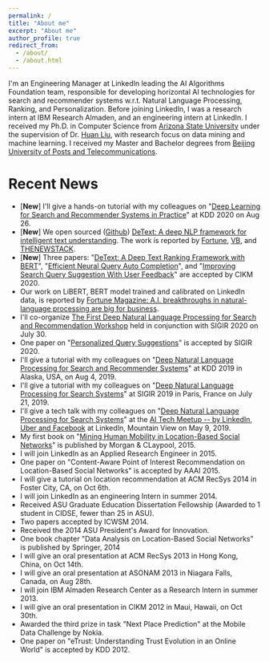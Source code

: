 ```yaml
---
permalink: /
title: "About me"
excerpt: "About me"
author_profile: true
redirect_from: 
  - /about/
  - /about.html
---
```

I'm an Engineering Manager at LinkedIn leading the AI Algorithms Foundation team, responsible for developing horizontal AI technologies for search and recommender systems w.r.t. Natural Language Processing, Ranking, and Personalization. Before joining LinkedIn, I was a research intern at IBM Research Almaden, and an engineering intern at LinkedIn. I received my Ph.D. in Computer Science from [Arizona State University](https://www.asu.edu) under the supervision of Dr. [Huan Liu](http://www.public.asu.edu/~huanliu), with research focus on data mining and machine learning. I received my Master and Bachelor degrees from [Beijing University of Posts and Telecommunications](https://english.bupt.edu.cn).

Recent News
======
* [**New**] I'll give a hands-on tutorial with my colleagues on "[Deep Learning for Search and Recommender Systems in Practice](https://sites.google.com/view/kdd20tutorial-deepsnr/home)" at KDD 2020 on Aug 26.
* [**New**] We open sourced ([Github](https://github.com/linkedin/detext)) [DeText: A deep NLP framework for intelligent text understanding](https://engineering.linkedin.com/blog/2020/open-sourcing-detext). The work is reported by [Fortune](https://fortune.com/newsletter/eye-on-ai/), [VB](https://venturebeat.com/2020/07/28/linkedin-open-sources-detext-a-framework-for-natural-language-processing-tasks/), and [THENEWSTACK](https://thenewstack.io/detext-linkedins-open-source-deep-learning-framework-for-natural-language-processing/).
* [**New**] Three papers: "[DeText: A Deep Text Ranking Framework with BERT](https://arxiv.org/abs/2008.02460)", "[Efficient Neural Query Auto Completion](https://arxiv.org/abs/2008.02879)", and "[Improving Search Query Suggestion With User Feedback](http://nini2yoyo.github.io/files/seq2seqClick.pdf)" are accepted by CIKM 2020.
* Our work on LiBERT, BERT model trained and calibrated on LinkedIn data, is reported by [Fortune Magazine: A.I. breakthroughs in natural-language processing are big for business](https://fortune.com/2020/01/20/natural-language-processing-business).
* I'll co-organize [The First Deep Natural Language Processing for Search and Recommendation Workshop](https://sites.google.com/view/deepnlp2020) held in conjunction with SIGIR 2020 on July 30.
* One paper on "[Personalized Query Suggestions](https://sigir.org/sigir2020/accepted-papers/#ShortPaper)" is accepted by SIGIR 2020.
* I'll give a tutorial with my colleagues on "[Deep Natural Language Processing for Search and Recommender Systems](https://sites.google.com/view/kdd2019deepnlp)" at KDD 2019 in Alaska, USA, on Aug 4, 2019.
* I'll give a tutorial with my colleagues on "[Deep Natural Language Processing for Search Systems](https://sites.google.com/view/sigir2019tutorial)" at SIGIR 2019 in Paris, France on July 21, 2019.
* I'll give a tech talk with my colleagues on "[Deep Natural Language Processing for Search Systems](https://github.com/nini2yoyo/nini2yoyo.github.io/raw/master/files/AITechMeetup.pdf)" at the [AI Tech Meetup -- by LinkedIn, Uber and Facebook](https://www.eventbrite.com/e/ai-tech-meetup-tickets-61073014029#) at LinkedIn, Mountain View on May 9, 2019.
* My first book on "[Mining Human Mobility in Location-Based Social Networks](http://nini2yoyo.github.io/files/book.pdf)" is published by Morgan & CLaypool, 2015.
* I will join LinkedIn as an Applied Research Engineer in 2015.
* One paper on "Content-Aware Point of Interest Recommendation on Location-Based Social Networks" is accepted by AAAI 2015.
* I will give a tutorial on location recommendation at ACM RecSys 2014 in Foster City, CA, on Oct 6th.
* I will join LinkedIn as an engineering Intern in summer 2014.
* Received ASU Graduate Education Dissertation Fellowship (Awarded to 1 student in CIDSE, fewer than 25 in ASU).
* Two papers accepted by ICWSM 2014.
* Received the 2014 ASU President's Award for Innovation.
* One book chapter "Data Analysis on Location-Based Social Networks" is published by Springer, 2014
* I will give an oral presentation at ACM RecSys 2013 in Hong Kong, China, on Oct 14th.
* I will give an oral presentation at ASONAM 2013 in Niagara Falls, Canada, on Aug 28th.
* I will join IBM Almaden Research Center as a Research Intern in summer 2013.
* I will give an oral presentation in CIKM 2012 in Maui, Hawaii, on Oct 30th.
* Awarded the third prize in task "Next Place Prediction" at the Mobile Data Challenge by Nokia.
* One paper on "eTrust: Understanding Trust Evolution in an Online World" is accepted by KDD 2012.

<script type="text/javascript" id="clustrmaps" src="//cdn.clustrmaps.com/map_v2.js?d=HOYRPdiZNP67nyqG7HTjajhshw_kn6eeASbKnd7DFiQ&cl=ffffff&w=a"></script>
